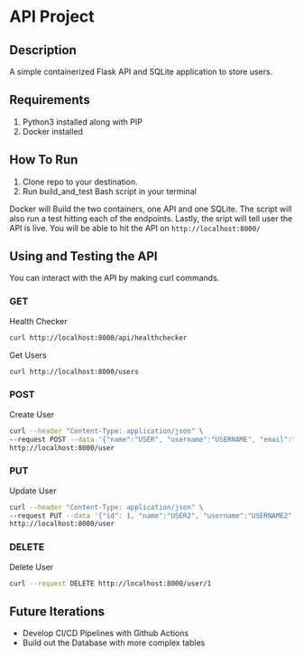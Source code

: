 # API Project

## Description

A simple containerized Flask API and SQLite application to store users.

## Requirements

1. Python3 installed along with PIP
2. Docker installed

## How To Run

1. Clone repo to your destination.
2. Run build_and_test Bash script in your terminal

Docker will Build the two containers, one API and one SQLite. The script will also run a test hitting each of the endpoints. Lastly, the sript will tell user the API is live. You will be able to hit the API on ```http://localhost:8000/```

## Using and Testing the API

You can interact with the API by making curl commands.

### GET

Health Checker
```bash
curl http://localhost:8000/api/healthchecker
```

Get Users
```bash
curl http://localhost:8000/users
```

### POST

Create User

```bash
curl --header "Content-Type: application/json" \
--request POST --data '{"name":"USER", "username":"USERNAME", "email":"USER@mail.com"}' \ 
http://localhost:8000/user
```

### PUT

Update User

```bash
curl --header "Content-Type: application/json" \
--request PUT --data '{"id": 1, "name":"USER2", "username":"USERNAME2", "email":"USER@mail.com"}' \ 
http://localhost:8000/user
```

### DELETE

Delete User

```bash
curl --request DELETE http://localhost:8000/user/1
```

## Future Iterations

- Develop CI/CD Pipelines with Github Actions
- Build out the Database with more complex tables